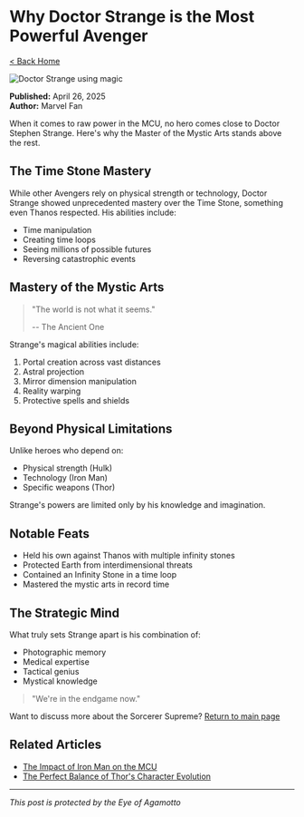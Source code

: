# Why Doctor Strange is the Most Powerful Avenger

[< Back Home](/)

![Doctor Strange using magic](/images/strange.png)

**Published:** April 26, 2025  
**Author:** Marvel Fan

When it comes to raw power in the MCU, no hero comes close to Doctor Stephen Strange. Here's why the Master of the Mystic Arts stands above the rest.

## The Time Stone Mastery

While other Avengers rely on physical strength or technology, Doctor Strange showed unprecedented mastery over the Time Stone, something even Thanos respected. His abilities include:

- Time manipulation
- Creating time loops
- Seeing millions of possible futures
- Reversing catastrophic events

## Mastery of the Mystic Arts

> "The world is not what it seems."
>
> -- The Ancient One

Strange's magical abilities include:

1. Portal creation across vast distances
2. Astral projection
3. Mirror dimension manipulation
4. Reality warping
5. Protective spells and shields

## Beyond Physical Limitations

Unlike heroes who depend on:

- Physical strength (Hulk)
- Technology (Iron Man)
- Specific weapons (Thor)

Strange's powers are limited only by his knowledge and imagination.

## Notable Feats

- Held his own against Thanos with multiple infinity stones
- Protected Earth from interdimensional threats
- Contained an Infinity Stone in a time loop
- Mastered the mystic arts in record time

## The Strategic Mind

What truly sets Strange apart is his combination of:

- Photographic memory
- Medical expertise
- Tactical genius
- Mystical knowledge

> "We're in the endgame now."


Want to discuss more about the Sorcerer Supreme? [Return to main page](/)

## Related Articles

- [The Impact of Iron Man on the MCU](/blog/ironman)
- [The Perfect Balance of Thor's Character Evolution](/blog/thor)

---

_This post is protected by the Eye of Agamotto_